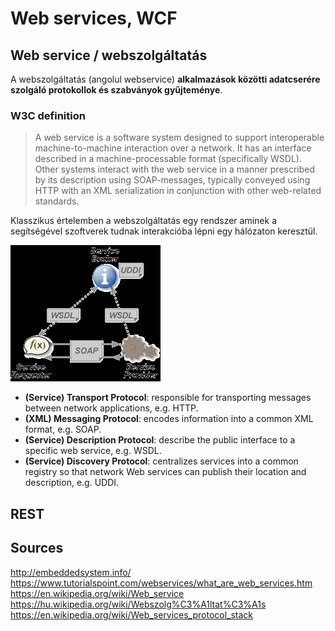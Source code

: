 # Web services, WCF

## Web service / webszolgáltatás

A webszolgáltatás (angolul webservice) **alkalmazások közötti adatcserére szolgáló protokollok és szabványok gyűjteménye**.

### W3C definition

> A web service is a software system designed to support interoperable machine-to-machine interaction over a network. It has an interface described in a machine-processable format (specifically WSDL). Other systems interact with the web service in a manner prescribed by its description using SOAP-messages, typically conveyed using HTTP with an XML serialization in conjunction with other web-related standards.

Klasszikus értelemben a webszolgáltatás egy rendszer aminek a segítségével szoftverek tudnak interakcióba lépni egy hálózaton keresztül.

![](Interfacetech/webservice-classic.png)

* **(Service) Transport Protocol**: responsible for transporting messages between network applications, e.g. HTTP.
* **(XML) Messaging Protocol**: encodes information into a common XML format, e.g. SOAP.
* **(Service) Description Protocol**: describe the public interface to a specific web service, e.g. WSDL.
* **(Service) Discovery Protocol**: centralizes services into a common registry so that network Web services can publish their location and description, e.g. UDDI.

## REST

## Sources

http://embeddedsystem.info/
https://www.tutorialspoint.com/webservices/what_are_web_services.htm
https://en.wikipedia.org/wiki/Web_service
https://hu.wikipedia.org/wiki/Webszolg%C3%A1ltat%C3%A1s
https://en.wikipedia.org/wiki/Web_services_protocol_stack